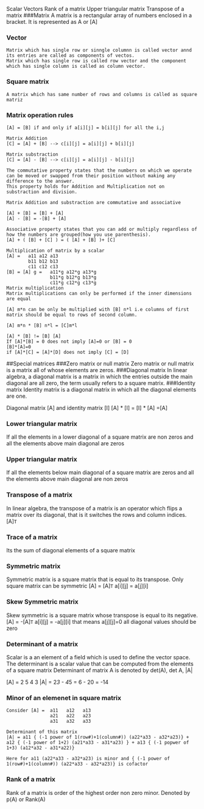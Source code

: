 Scalar
Vectors
Rank of a matrix
Upper triangular matrix
Transpose of a matrix
###Matrix
A matrix is a rectangular array of numbers enclosed in a bracket.
It is represented as A or [A]
### Vector
```
Matrix which has single row or sinngle columnn is called vector annd its entries are called as components of vectos.
Matrix which has single row is called row vector and the component which has single column is called as column vector.  
```
### Square matrix
` A matrix which has same number of rows and columns is called as square matriz `
### Matrix operation rules
```
[A] = [B] if and only if a[i][j] = b[i][j] for all the i,j

Matrix Addition
[C] = [A] + [B] --> c[i][j] = a[i][j] + b[i][j]

Matrix substraction
[C] = [A] - [B] --> c[i][j] = a[i][j] - b[i][j]

The commutative property states that the numbers on which we operate can be moved or swapped from their position without making any difference to the answer.
This property holds for Addition and Multiplication not on substraction and division.

Matrix Addition and substraction are commutative and associative

[A] + [B] = [B] + [A] 
[A] - [B] = -[B] + [A]

Associative property states that you can add or multiply regardless of how the numbers are grouped(how you use parenthesis).
[A] + ( [B] + [C] ) = ( [A] + [B] )+ [C]  

Multiplication of matrix by a scalar
[A] =   a11 a12 a13
        b11 b12 b13
        c11 c12 c13
[B] = [A] g =   a11*g a12*g a13*g
                b11*g b12*g b13*g
                c11*g c12*g c13*g
Matrix multiplication
Matrix multiplications can only be performed if the inner dimensions are equal

[A] m*n can be only be multiplied with [B] n*l i.e columns of first matrix should be equal to rows of second column.

[A] m*n * [B] n*l = [C]m*l

[A] * [B] != [B] [A]
If [A]*[B] = 0 does not imply [A]=0 or [B] = 0
[B]*[A]=0
if [A]*[C] = [A]*[D] does not imply [C] = [D]

```
##Special matrices
###Zero matrix or null matrix
Zero matrix or null matrix is a matrix all of whose elements are zeros.
###Diagonal matrix
In linear algebra, a diagonal matrix is a matrix in which the entries outside the main diagonal are all zero, the term usually refers to a square matrix.
###Identity matrix
Identity matrix is a diagonal matrix in which all the diagonal elements are one.        

Diagonal matrix [A] and identity matrix [I]
[A] * [I] = [I] * [A] =[A]
### Lower triangular matrix
If all the elements in a lower diagonal of a square matrix are non zeros and all the elements above main diagonal are zeros

### Upper triangular matrix
If all the elements below main diagonal of a square matrix are zeros and all the elements above main diagonal are non zeros

### Transpose of a matrix
In linear algebra, the transpose of a matrix is an operator which flips a matrix over its diagonal, that is it switches the rows and column indices.
[A]`T`

### Trace of a matrix
Its the sum of diagonal elements of a square matrix

### Symmetric matrix
Symmetric matrix is a square matrix that is equal to its transpose.
Only square matrix can be symmetric
[A] =  [A]`T`
a[i][j] = a[j][i]

### Skew Symmetric matrix
Skew symmetric is a square matrix whose transpose is equal to its negative.
[A] = -[A]`T`
a[i][j] = -a[j][i]
that means a[j][j]=0 all diagonal values should be zero

### Determinant of a matrix
Scalar is a an element of a field which is used to define the vector space.
The determinant is a scalar value that can be computed from the elements of a square matrix
Determinant of matrix A is denoted by det(A), det A, |A|

[A] =   2   5
        4   3
|A| = 2*3 - 4*5 = 6 - 20 = -14
### Minor of an elemenet in square matrix
```
Consider [A] =  a11   a12   a13
                a21   a22   a23
                a31   a32   a33

Determinant of this matrix 
|A| = a11 { (-1 power of 1(row#)+1(column#)) (a22*a33 - a32*a23)} +  a12 { (-1 power of 1+2) (a21*a33 - a31*a23) } + a13 { (-1 popwer of 1+3) (a12*a32 - a31*a22)}

Here for a11 (a22*a33 - a32*a23) is minor and { (-1 power of 1(row#)+1(column#)) (a22*a33 - a32*a23)} is cofactor
```
### Rank of a matrix
Rank of a matrix is order of the highest order non zero minor.
Denoted by p(A) or Rank(A)


